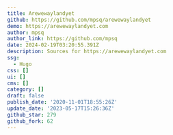 ```yaml
---
title: Arewewaylandyet
github: https://github.com/mpsq/arewewaylandyet
demo: https://arewewaylandyet.com
author: mpsq
author_link: https://github.com/mpsq
date: 2024-02-19T03:20:55.391Z
description: Sources for https://arewewaylandyet.com
ssg:
  - Hugo
css: []
ui: []
cms: []
category: []
draft: false
publish_date: '2020-11-01T18:55:26Z'
update_date: '2023-05-17T15:26:36Z'
github_star: 279
github_fork: 62
---
```

